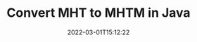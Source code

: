 ---
############################# Static ############################
layout: "auto-gen-conversion"
date: 2022-03-01T15:12:22
draft: false
otherformats: bmp doc docm docx dot dotm dotx epub gif ico jpeg jpg md odt ott pdf png psd rtf tex tif tiff txt xps
breadcrumb: MHT to MHTM in Java

############################# Head ############################
head_title: "MHT to MHTM Converter in Java"
head_description: "Convert MHT to MHTM in Java using a few lines of code. Use the GroupDocs Document Conversion API to convert over 160 file formats."

############################# Header ############################
title: "Convert MHT to MHTM in Java"
description: "MHT to MHTM conversion with a few lines of Java code"
bg_image: "https://cms.admin.containerize.com/templates/aspose/App_Themes/V3/images/bg/header1.png"
bg_overlay: false
button:
    enable: true

############################# SubMenu ############################
submenu:
    enable: true

    left:
        img_alt: "GroupDocs.Conversion for Java"
        image: "https://cms.admin.containerize.com/templates/groupdocs/images/product-logos/90x90-noborder/groupdocs-conversion-java.png"
        product: "GroupDocs.Conversion"
        platform: "Java"



############################# About ############################
about:
    enable: true
    title: "About GroupDocs.Conversion for Java API"
    content: |
        [GroupDocs.Conversion for Java](https://products.groupdocs.com/conversion/java/) can be used to convert Microsoft Word, Excel, PowerPoint, PDF, Visio and other formats. GroupDocs.Conversion is a standalone API that is suitable for back-end and internal systems where high performance is required. It does not depend on any software such as Microsoft or Open Office.
    

overview:
    enable: true
    content: |
        Convert your MHT files to MHTM in Java easily. You can use just a couple of Java code lines in any platform of your choice like - Windows, Linux, macOS.
        You can try MHT to MHTM conversion for free and evaluate conversion results quality.  Along with simple file conversion scenarios you can try more advanced options for loading source MHT file and for saving output MHTM result. 
        
        For example, for the source MHT file you may use the following load options:

        * auto-detect file format;
        * specify password for protected files (if file format supports it);
        * replace missing fonts to preserve document appearance.
        
        There are also advanced convert options for the MHTM file:

        * convert specific document page or page range;
        * add a watermark to the converted MHTM file and many more.

        Once conversion is completed you can save your MHTM file to the local file path or any third-party storage like FTP, Amazon S3, Google Drive, Dropbox etc. Please note - to convert MHT to MHTM there is no need for any additional software installed - like MS Office, Open Office, Adobe Acrobat Reader etc.


############################# Steps ############################
steps:
    enable: true
    title_left: "Steps to convert MHT to MHTM in Java"
    content_left: |
        [GroupDocs.Conversion for Java](https://products.groupdocs.com/conversion/java/) makes it easy for developers to convert a MHT file to MHTM with a few lines of code.
        
        * Create an instance of the Converter class and provide the file MHT with the full path
        * Create and set ConvertOptions for MHTM type.
        * Call the Converter.Convert method and pass the full path and format (MHTM) as a parameter

    title_right: "System Requirements"
    content_right: |
        Basic conversion with GroupDocs.Conversion for Java can be done in just a few simple steps. Our APIs are supported on all major platforms and operating systems. Before executing the code below, make sure you have the following prerequisites installed on your system.

        * Operating systems: Microsoft Windows, Linux, MacOS
        * Development environments: NetBeans, Intellij IDEA, Eclipse, etc.
        * Java runtime: J2SE 6.0 and above
        * Get the latest GroupDocs.Conversion for Java from [Maven](https://repository.groupdocs.com/webapp/#/artifacts/browse/tree/General/repo/com/groupdocs/groupdocs-conversion)
         
    code: |
        ```java    
        // Load source file MHT for conversion
        Converter converter = new Converter("input.mht");
        // Prepare conversion options for target format MHTM
        ConvertOptions convertOptions = new FileType().fromExtension("mhtm").getConvertOptions();
        // Convert to MHTM format
        converter.convert("output.mhtm", convertOptions);
        ```

demos:
    enable: true
    title: "MHT to MHTM Live Demo"
    content: |
       Convert MHT to MHTM now by visiting the [GroupDocs.Conversion App](https://products.groupdocs.app/conversion/family) website. Online demo has the following advantages
          

more_formats:
    enable: true
    title: "Other supported MHT conversions in Java"
    content: "You can also convert MHT to many other file formats. Please see the list below."
       
       
back_to_top:
    enable: true
---